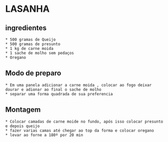 # LASANHA

## ingredientes

    * 500 gramas de Queijo
    * 500 gramas de presunto
    * 1 kg de carne moida
    * 1 sache de molho sem pedaços
    * Oregano   


## Modo de preparo

    * Em uma panela adicionar a carne moida , colocar ao fogo deixar dourar e adionar ao final o sache de molho
    * separar uma forma quadrada de sua preferencia 

## Montagem 

    * Colocar camadas de carne moide no fundo, após isso colocar presunto e depois queijo
    * fazer varias camas até chegar ao top da forma e colocar oregano
    * levar ao forne a 180º por 20 min